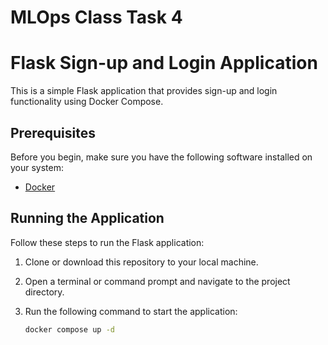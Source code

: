 # MLOps Class Task 4

# Flask Sign-up and Login Application

This is a simple Flask application that provides sign-up and login functionality using Docker Compose.

## Prerequisites

Before you begin, make sure you have the following software installed on your system:

- [Docker](https://www.docker.com/products/docker-desktop)

## Running the Application

Follow these steps to run the Flask application:

1. Clone or download this repository to your local machine.

2. Open a terminal or command prompt and navigate to the project directory.

3. Run the following command to start the application:

   ```bash
   docker compose up -d
